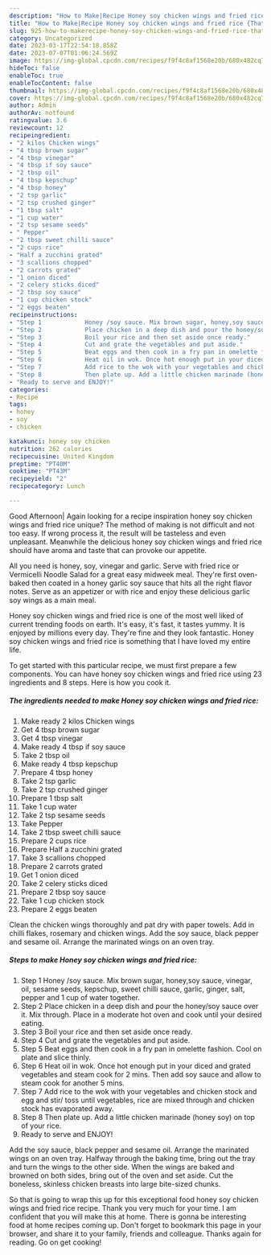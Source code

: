 ```yaml
---
description: "How to Make|Recipe Honey soy chicken wings and fried rice {That is Delicious"
title: "How to Make|Recipe Honey soy chicken wings and fried rice {That is Delicious"
slug: 925-how-to-makerecipe-honey-soy-chicken-wings-and-fried-rice-that-is-delicious
category: Uncategorized
date: 2023-03-17T22:54:18.858Z
date: 2023-07-07T01:06:24.569Z
image: https://img-global.cpcdn.com/recipes/f9f4c8af1568e20b/680x482cq70/honey-soy-chicken-wings-and-fried-rice-recipe-main-photo.jpg
hideToc: false
enableToc: true
enableTocContent: false
thumbnail: https://img-global.cpcdn.com/recipes/f9f4c8af1568e20b/680x482cq70/honey-soy-chicken-wings-and-fried-rice-recipe-main-photo.jpg
cover: https://img-global.cpcdn.com/recipes/f9f4c8af1568e20b/680x482cq70/honey-soy-chicken-wings-and-fried-rice-recipe-main-photo.jpg
author: Admin
authorAv: notfound
ratingvalue: 3.6
reviewcount: 12
recipeingredient:
- "2 kilos Chicken wings"
- "4 tbsp brown sugar"
- "4 tbsp vinegar"
- "4 tbsp if soy sauce"
- "2 tbsp oil"
- "4 tbsp kepschup"
- "4 tbsp honey"
- "2 tsp garlic"
- "2 tsp crushed ginger"
- "1 tbsp salt"
- "1 cup water"
- "2 tsp sesame seeds"
- " Pepper"
- "2 tbsp sweet chilli sauce"
- "2 cups rice"
- "Half a zucchini grated"
- "3 scallions chopped"
- "2 carrots grated"
- "1 onion diced"
- "2 celery sticks diced"
- "2 tbsp soy sauce"
- "1 cup chicken stock"
- "2 eggs beaten"
recipeinstructions:
- "Step 1            Honey /soy sauce. Mix brown sugar, honey,soy sauce, vinegar, oil, sesame seeds, kepschup, sweet chilli sauce, garlic, ginger, salt, pepper and 1 cup of water together."
- "Step 2            Place chicken in a deep dish and pour the honey/soy sauce over it. Mix through. Place in a moderate hot oven and cook until your desired eating."
- "Step 3            Boil your rice and then set aside once ready."
- "Step 4            Cut and grate the vegetables and put aside."
- "Step 5            Beat eggs and then cook in a fry pan in omelette fashion. Cool on plate and slice thinly."
- "Step 6            Heat oil in wok. Once hot enough put in your diced and grated vegetables and steam cook for 2 mins. Then add soy sauce and allow to steam cook for another 5 mins."
- "Step 7            Add rice to the wok with your vegetables and chicken stock and egg and stir/ toss until vegetables, rice are mixed through and chicken stock has evaporated away."
- "Step 8            Then plate up. Add a little chicken marinade (honey soy) on top of your rice."
- "Ready to serve and ENJOY!"
categories:
- Recipe
tags:
- honey
- soy
- chicken

katakunci: honey soy chicken 
nutrition: 262 calories
recipecuisine: United Kingdom
preptime: "PT40M"
cooktime: "PT43M"
recipeyield: "2"
recipecategory: Lunch

---
```



Good Afternoon| Again looking for a recipe inspiration honey soy chicken wings and fried rice unique? The method of making is not difficult and not too easy. If wrong process it, the result will be tasteless and even unpleasant. Meanwhile the delicious honey soy chicken wings and fried rice should have aroma and taste that can provoke our appetite.





All you need is honey, soy, vinegar and garlic. Serve with fried rice or Vermicelli Noodle Salad for a great easy midweek meal. They&#39;re first oven-baked then coated in a honey garlic soy sauce that hits all the right flavor notes. Serve as an appetizer or with rice and enjoy these delicious garlic soy wings as a main meal.

Honey soy chicken wings and fried rice is one of the most well liked of current trending foods on earth. It's easy, it's fast, it tastes yummy. It is enjoyed by millions every day. They're fine and they look fantastic. Honey soy chicken wings and fried rice is something that I have loved my entire life.


To get started with this particular recipe, we must first prepare a few components. You can have honey soy chicken wings and fried rice using 23 ingredients and 8 steps. Here is how you cook it.

<!--inarticleads1-->

##### The ingredients needed to make Honey soy chicken wings and fried rice:

1. Make ready 2 kilos Chicken wings
1. Get 4 tbsp brown sugar
1. Get 4 tbsp vinegar
1. Make ready 4 tbsp if soy sauce
1. Take 2 tbsp oil
1. Make ready 4 tbsp kepschup
1. Prepare 4 tbsp honey
1. Take 2 tsp garlic
1. Take 2 tsp crushed ginger
1. Prepare 1 tbsp salt
1. Take 1 cup water
1. Take 2 tsp sesame seeds
1. Take  Pepper
1. Take 2 tbsp sweet chilli sauce
1. Prepare 2 cups rice
1. Prepare Half a zucchini grated
1. Take 3 scallions chopped
1. Prepare 2 carrots grated
1. Get 1 onion diced
1. Take 2 celery sticks diced
1. Prepare 2 tbsp soy sauce
1. Take 1 cup chicken stock
1. Prepare 2 eggs beaten


Clean the chicken wings thoroughly and pat dry with paper towels. Add in chilli flakes, rosemary and chicken wings. Add the soy sauce, black pepper and sesame oil. Arrange the marinated wings on an oven tray. 

<!--inarticleads2-->

##### Steps to make Honey soy chicken wings and fried rice:

1. Step 1            Honey /soy sauce. Mix brown sugar, honey,soy sauce, vinegar, oil, sesame seeds, kepschup, sweet chilli sauce, garlic, ginger, salt, pepper and 1 cup of water together.
1. Step 2            Place chicken in a deep dish and pour the honey/soy sauce over it. Mix through. Place in a moderate hot oven and cook until your desired eating.
1. Step 3            Boil your rice and then set aside once ready.
1. Step 4            Cut and grate the vegetables and put aside.
1. Step 5            Beat eggs and then cook in a fry pan in omelette fashion. Cool on plate and slice thinly.
1. Step 6            Heat oil in wok. Once hot enough put in your diced and grated vegetables and steam cook for 2 mins. Then add soy sauce and allow to steam cook for another 5 mins.
1. Step 7            Add rice to the wok with your vegetables and chicken stock and egg and stir/ toss until vegetables, rice are mixed through and chicken stock has evaporated away.
1. Step 8            Then plate up. Add a little chicken marinade (honey soy) on top of your rice.
1. Ready to serve and ENJOY!

Add the soy sauce, black pepper and sesame oil. Arrange the marinated wings on an oven tray. Halfway through the baking time, bring out the tray and turn the wings to the other side. When the wings are baked and browned on both sides, bring out of the oven and set aside. Cut the boneless, skinless chicken breasts into large bite-sized chunks. 

So that is going to wrap this up for this exceptional food honey soy chicken wings and fried rice recipe. Thank you very much for your time. I am confident that you will make this at home. There is gonna be interesting food at home recipes coming up. Don't forget to bookmark this page in your browser, and share it to your family, friends and colleague. Thanks again for reading. Go on get cooking!
